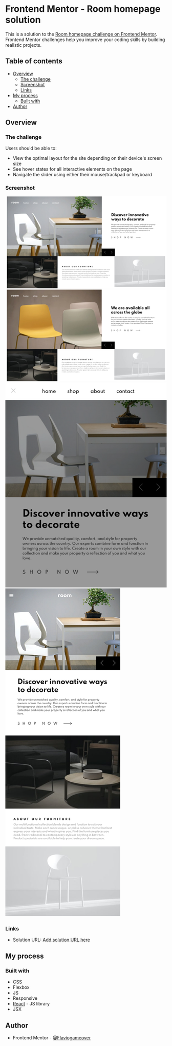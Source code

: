 # Frontend Mentor - Room homepage solution

This is a solution to the [Room homepage challenge on Frontend Mentor](https://www.frontendmentor.io/challenges/room-homepage-BtdBY_ENq). Frontend Mentor challenges help you improve your coding skills by building realistic projects.

## Table of contents

-   [Overview](#overview)
    -   [The challenge](#the-challenge)
    -   [Screenshot](#screenshot)
    -   [Links](#links)
-   [My process](#my-process)
    -   [Built with](#built-with)
-   [Author](#author)

## Overview

### The challenge

Users should be able to:

-   View the optimal layout for the site depending on their device's screen size
-   See hover states for all interactive elements on the page
-   Navigate the slider using either their mouse/trackpad or keyboard

### Screenshot

![](./screen_1.png)
![](./screen_1.5.png)
![](./screen_2.png)
![](./screen_3.png)

### Links

-   Solution URL: [Add solution URL here](https://your-solution-url.com)

## My process

### Built with

-   CSS
-   Flexbox
-   JS
-   Responsive
-   [React](https://reactjs.org/) - JS library
-   JSX

## Author

-   Frontend Mentor - [@Flaviogameover](https://www.frontendmentor.io/profile/Flaviogameover)
